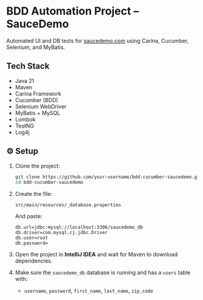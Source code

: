 # BDD Automation Project – SauceDemo

Automated UI and DB tests for [saucedemo.com](https://www.saucedemo.com/) using Carina, Cucumber, Selenium, and MyBatis.

## Tech Stack

- Java 21
- Maven
- Carina Framework
- Cucumber (BDD)
- Selenium WebDriver
- MyBatis + MySQL
- Lombok
- TestNG
- Log4j

## ⚙️ Setup

1. Clone the project:
    ```bash
    git clone https://github.com/your-username/bdd-cucumber-saucedemo.git
    cd bdd-cucumber-saucedemo
    ```

2. Create the file:
    ```
    src/main/resources/_database.properties
    ```
   And paste:

    ```properties
    db.url=jdbc:mysql://localhost:3306/saucedemo_db
    db.driver=com.mysql.cj.jdbc.Driver
    db.user=root
    db.password=
    ```

3. Open the project in **IntelliJ IDEA** and wait for Maven to download dependencies.

4. Make sure the `saucedemo_db` database is running and has a `users` table with:
    - `username`, `password`, `first_name`, `last_name`, `zip_code`



 